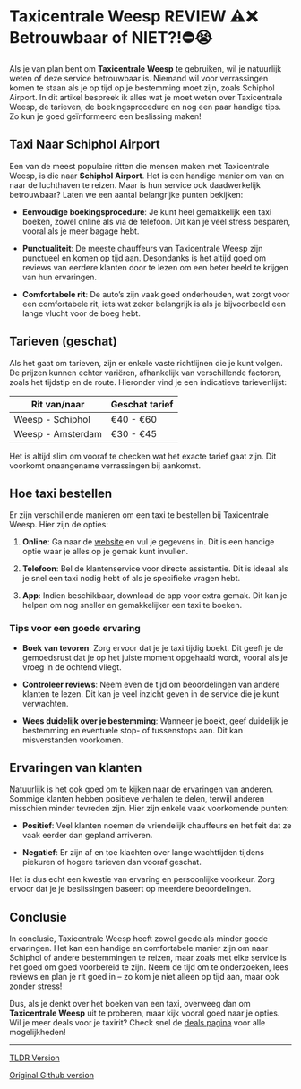 # Taxicentrale Weesp REVIEW ⚠️❌ Betrouwbaar of NIET?!⛔️😭

Als je van plan bent om **Taxicentrale Weesp** te gebruiken, wil je natuurlijk weten of deze service betrouwbaar is. Niemand wil voor verrassingen komen te staan als je op tijd op je bestemming moet zijn, zoals Schiphol Airport. In dit artikel bespreek ik alles wat je moet weten over Taxicentrale Weesp, de tarieven, de boekingsprocedure en nog een paar handige tips. Zo kun je goed geïnformeerd een beslissing maken!

## Taxi Naar Schiphol Airport

Een van de meest populaire ritten die mensen maken met Taxicentrale Weesp, is die naar **Schiphol Airport**. Het is een handige manier om van en naar de luchthaven te reizen. Maar is hun service ook daadwerkelijk betrouwbaar? Laten we een aantal belangrijke punten bekijken:

- **Eenvoudige boekingsprocedure**: Je kunt heel gemakkelijk een taxi boeken, zowel online als via de telefoon. Dit kan je veel stress besparen, vooral als je meer bagage hebt.
  
- **Punctualiteit**: De meeste chauffeurs van Taxicentrale Weesp zijn punctueel en komen op tijd aan. Desondanks is het altijd goed om reviews van eerdere klanten door te lezen om een beter beeld te krijgen van hun ervaringen.

- **Comfortabele rit**: De auto’s zijn vaak goed onderhouden, wat zorgt voor een comfortabele rit, iets wat zeker belangrijk is als je bijvoorbeeld een lange vlucht voor de boeg hebt.

## Tarieven (geschat)

Als het gaat om tarieven, zijn er enkele vaste richtlijnen die je kunt volgen. De prijzen kunnen echter variëren, afhankelijk van verschillende factoren, zoals het tijdstip en de route. Hieronder vind je een indicatieve tarievenlijst:

| Rit van/naar      | Geschat tarief  |
|-------------------|-----------------|
| Weesp - Schiphol  | €40 - €60       |
| Weesp - Amsterdam  | €30 - €45       |

Het is altijd slim om vooraf te checken wat het exacte tarief gaat zijn. Dit voorkomt onaangename verrassingen bij aankomst.

## Hoe taxi bestellen

Er zijn verschillende manieren om een taxi te bestellen bij Taxicentrale Weesp. Hier zijn de opties:

1. **Online**: Ga naar de [website](https://132.nl/SnelTaxi) en vul je gegevens in. Dit is een handige optie waar je alles op je gemak kunt invullen.

2. **Telefoon**: Bel de klantenservice voor directe assistentie. Dit is ideaal als je snel een taxi nodig hebt of als je specifieke vragen hebt.

3. **App**: Indien beschikbaar, download de app voor extra gemak. Dit kan je helpen om nog sneller en gemakkelijker een taxi te boeken.

### Tips voor een goede ervaring

- **Boek van tevoren**: Zorg ervoor dat je je taxi tijdig boekt. Dit geeft je de gemoedsrust dat je op het juiste moment opgehaald wordt, vooral als je vroeg in de ochtend vliegt.

- **Controleer reviews**: Neem even de tijd om beoordelingen van andere klanten te lezen. Dit kan je veel inzicht geven in de service die je kunt verwachten.

- **Wees duidelijk over je bestemming**: Wanneer je boekt, geef duidelijk je bestemming en eventuele stop- of tussenstops aan. Dit kan misverstanden voorkomen.

## Ervaringen van klanten

Natuurlijk is het ook goed om te kijken naar de ervaringen van anderen. Sommige klanten hebben positieve verhalen te delen, terwijl anderen misschien minder tevreden zijn. Hier zijn enkele vaak voorkomende punten:

- **Positief**: Veel klanten noemen de vriendelijk chauffeurs en het feit dat ze vaak eerder dan gepland arriveren.
  
- **Negatief**: Er zijn af en toe klachten over lange wachttijden tijdens piekuren of hogere tarieven dan vooraf geschat.

Het is dus echt een kwestie van ervaring en persoonlijke voorkeur. Zorg ervoor dat je je beslissingen baseert op meerdere beoordelingen.

## Conclusie

In conclusie, Taxicentrale Weesp heeft zowel goede als minder goede ervaringen. Het kan een handige en comfortabele manier zijn om naar Schiphol of andere bestemmingen te reizen, maar zoals met elke service is het goed om goed voorbereid te zijn. Neem de tijd om te onderzoeken, lees reviews en plan je rit goed in – zo kom je niet alleen op tijd aan, maar ook zonder stress!

Dus, als je denkt over het boeken van een taxi, overweeg dan om **Taxicentrale Weesp** uit te proberen, maar kijk vooral goed naar je opties. Wil je meer deals voor je taxirit? Check snel de [deals pagina](https://132.nl/SnelTaxi) voor alle mogelijkheden!

---
[TLDR Version](https://gist.github.com/jansensebastian/3a64906899dfb019a9c19659b85ec09d)

[Original Github version](https://github.com/jansensebastian/taxicentrale-weesp-review-betrouwbaar-of-niet#readme)
